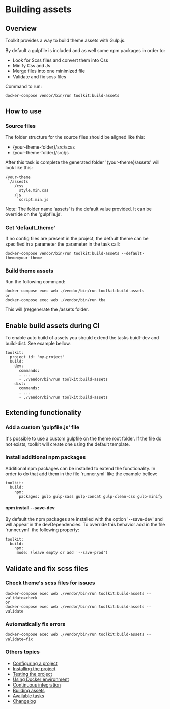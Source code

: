 # Building assets

## Overview

Toolkit provides a way to build theme assets with Gulp.js.

By default a gulpfile is included and as well some npm packages in order to:

- Look for Scss files and convert them into Css
- Minify Css and Js
- Merge files into one minimized file
- Validate and fix scss files

Command to run:
```
docker-compose vendor/bin/run toolkit:build-assets
```

## How to use

### Source files

The folder structure for the source files should be aligned like this:

- {your-theme-folder}/src/scss
- {your-theme-folder}/src/js


After this task is complete the generated folder '{your-theme}/assets' will look like this:

```
/your-theme
  /assests
    /css
      style.min.css
    /js
      script.min.js
```
Note: The folder name 'assets' is the default value provided. It can be override on the 'gulpfile.js'.

### Get 'default_theme'

If no config files are present in the project, the default theme can be specified in a parameter the parameter in the task call:
```
docker-compose vendor/bin/run toolkit:build-assets --default-theme=your-theme
```

### Build theme assets

Run the following command:

```
docker-compose exec web ./vendor/bin/run toolkit:build-assets
or
docker-compose exec web ./vendor/bin/run tba
```

This will (re)generate the /assets folder.

## Enable build assets during CI
To enable auto build of assets you should extend the tasks buidl-dev and build-dist. See example bellow.
```
toolkit:
  project_id: "my-project"
  build:
    dev:
      commands:
      - ...
      - ./vendor/bin/run toolkit:build-assets
    dist:
      commands:
      - ...
      - ./vendor/bin/run toolkit:build-assets
```

## Extending functionality

### Add a custom 'gulpfile.js' file

It's possible to use a custom gulpfile on the theme root folder.
If the file do not exists, toolkit will create one using the default template.

### Install additional npm packages

Additional npm packages can be installed to extend the functionality.
In order to do that add them in the file 'runner.yml' like the example bellow:

```
toolkit:
  build:
    npm:
      packages: gulp gulp-sass gulp-concat gulp-clean-css gulp-minify
```

#### npm install --save-dev

By default the npm packages are installed with the option '--save-dev' and will appear in the devDependencies.
To override this behavior add in the file 'runner.yml' the following property:

```
toolkit:
  build:
    npm:
     mode: (leave empty or add '--save-prod')
```

## Validate and fix scss files

### Check theme's scss files for issues

```
docker-compose exec web ./vendor/bin/run toolkit:build-assets --validate=check
or
docker-compose exec web ./vendor/bin/run toolkit:build-assets --validate
```

### Automatically fix errors

```
docker-compose exec web ./vendor/bin/run toolkit:build-assets --validate=fix
```

### Others topics
- [Configuring a project](/docs/configuring-project.md)
- [Installing the project](/docs/installing-project.md)
- [Testing the project](/docs/testing-project.md)
- [Using Docker environment](/docs/docker-environment.md)
- [Continuous integration](/docs/continuous-integration.md)
- [Building assets](/docs/building-assets.md)
- [Available tasks](/docs/available-tasks.md)
- [Changelog](/CHANGELOG.md)
